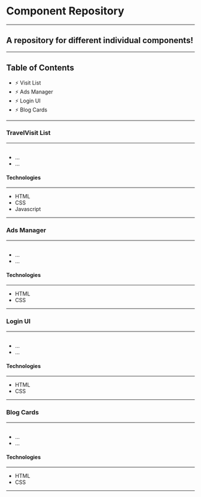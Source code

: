 # Component Repository

---

## A repository for different individual components!

---

## Table of Contents

- ⚡️ Visit List
- ⚡️ Ads Manager
- ⚡️ Login UI
- ⚡️ Blog Cards

---

### TravelVisit List

---

## <!-- img -->

- ...
- ...

#### Technologies

---

- HTML
- CSS
- Javascript

---

### Ads Manager

---

## <!-- img -->

- ...
- ...

#### Technologies

---

- HTML
- CSS

---

### Login UI

---

## <!-- img -->

- ...
- ...

#### Technologies

---

- HTML
- CSS

---

### Blog Cards

---

## <!-- img -->

- ...
- ...

#### Technologies

---

- HTML
- CSS

---
